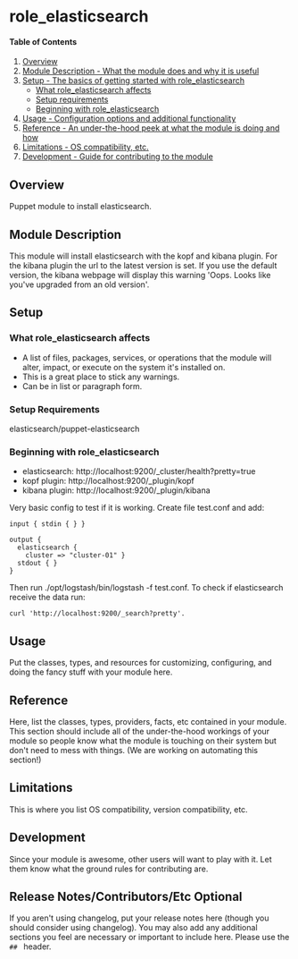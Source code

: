 # role_elasticsearch

#### Table of Contents

1. [Overview](#overview)
2. [Module Description - What the module does and why it is useful](#module-description)
3. [Setup - The basics of getting started with role_elasticsearch](#setup)
    * [What role_elasticsearch affects](#what-role_elasticsearch-affects)
    * [Setup requirements](#setup-requirements)
    * [Beginning with role_elasticsearch](#beginning-with-role_elasticsearch)
4. [Usage - Configuration options and additional functionality](#usage)
5. [Reference - An under-the-hood peek at what the module is doing and how](#reference)
5. [Limitations - OS compatibility, etc.](#limitations)
6. [Development - Guide for contributing to the module](#development)

## Overview

Puppet module to install elasticsearch.

## Module Description

This module will install elasticsearch with the kopf and kibana plugin. For the kibana plugin the url to the latest version is set. If you use the default version, the kibana webpage will display this warning 'Oops. Looks like you've upgraded from an old version'.

## Setup

### What role_elasticsearch affects

* A list of files, packages, services, or operations that the module will alter,
  impact, or execute on the system it's installed on.
* This is a great place to stick any warnings.
* Can be in list or paragraph form.

### Setup Requirements

elasticsearch/puppet-elasticsearch

### Beginning with role_elasticsearch

* elasticsearch: http://localhost:9200/_cluster/health?pretty=true
* kopf plugin: http://localhost:9200/_plugin/kopf
* kibana plugin: http://localhost:9200/_plugin/kibana

Very basic config to test if it is working. Create file test.conf and add: 

    input { stdin { } }

    output {
      elasticsearch {
        cluster => "cluster-01" }
      stdout { }
    }

Then run ./opt/logstash/bin/logstash -f test.conf.
To check if elasticsearch receive the data run:

    curl 'http://localhost:9200/_search?pretty'.

## Usage

Put the classes, types, and resources for customizing, configuring, and doing
the fancy stuff with your module here.

## Reference

Here, list the classes, types, providers, facts, etc contained in your module.
This section should include all of the under-the-hood workings of your module so
people know what the module is touching on their system but don't need to mess
with things. (We are working on automating this section!)

## Limitations

This is where you list OS compatibility, version compatibility, etc.

## Development

Since your module is awesome, other users will want to play with it. Let them
know what the ground rules for contributing are.

## Release Notes/Contributors/Etc **Optional**

If you aren't using changelog, put your release notes here (though you should
consider using changelog). You may also add any additional sections you feel are
necessary or important to include here. Please use the `## ` header.
